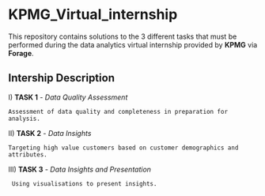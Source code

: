 # KPMG_Virtual_internship

This repository contains solutions to the 3 different tasks that must be performed during the data analytics virtual internship provided by **KPMG** via **Forage**.

## Intership Description
I) **TASK 1** - _Data Quality Assessment_

    Assessment of data quality and completeness in preparation for analysis. 

II) **TASK 2** - _Data Insights_

    Targeting high value customers based on customer demographics and attributes. 

III) **TASK 3** - _Data Insights and Presentation_

     Using visualisations to present insights.
